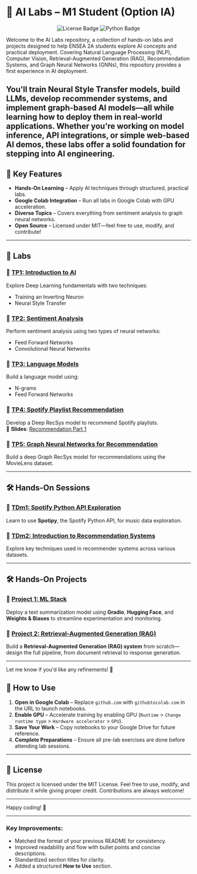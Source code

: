 # 🚀 AI Labs – M1 Student (Option IA)  

<div align="center">  
  <img src="https://img.shields.io/github/license/thad75/OptionAI" alt="License Badge"/>  
  <img src="https://img.shields.io/github/languages/top/thad75/OptionAI" alt="Python Badge"/>  
</div>  

Welcome to the AI Labs repository, a collection of hands-on labs and projects designed to help ENSEA 2A students explore AI concepts and practical deployment. Covering Natural Language Processing (NLP), Computer Vision, Retrieval-Augmented Generation (RAG), Recommendation Systems, and Graph Neural Networks (GNNs), this repository provides a first experience in AI deployment.

You'll train Neural Style Transfer models, build LLMs, develop recommender systems, and implement graph-based AI models—all while learning how to deploy them in real-world applications. Whether you're working on model inference, API integrations, or simple web-based AI demos, these labs offer a solid foundation for stepping into AI engineering.
---

## 🌟 Key Features  

- **Hands-On Learning** – Apply AI techniques through structured, practical labs.  
- **Google Colab Integration** – Run all labs in Google Colab with GPU acceleration.  
- **Diverse Topics** – Covers everything from sentiment analysis to graph neural networks.  
- **Open Source** – Licensed under MIT—feel free to use, modify, and contribute!  

---

## 📂 Labs  

### 🔹 [TP1: Introduction to AI](TP1)  
Explore Deep Learning fundamentals with two techniques:  
- Training an Inverting Neuron  
- Neural Style Transfer  

### 🔹 [TP2: Sentiment Analysis](TP2)  
Perform sentiment analysis using two types of neural networks:  
- Feed Forward Networks  
- Convolutional Neural Networks  

### 🔹 [TP3: Language Models](TP3)  
Build a language model using:  
- N-grams  
- Feed Forward Networks  

### 🔹 [TP4: Spotify Playlist Recommendation](TP4)  
Develop a Deep RecSys model to recommend Spotify playlists.  
📜 **Slides**: [Recommendation Part 1](https://enseafr-my.sharepoint.com/:b:/g/personal/tharsan_senthivel_ensea_fr/Ea5E9upOjz5EmHoltNpNw_4BOtsVz1ylL5HbUr1q2csgsA?e=yWhDy8)  

### 🔹 [TP5: Graph Neural Networks for Recommendation](TP5)  
Build a deep Graph RecSys model for recommendations using the MovieLens dataset.  

---

## 🛠️ Hands-On Sessions  

### 🔹 [TDm1: Spotify Python API Exploration](TDm/NLP)  
Learn to use **Spotipy**, the Spotify Python API, for music data exploration.  

### 🔹 [TDm2: Introduction to Recommendation Systems](TDm/SR)  
Explore key techniques used in recommender systems across various datasets.  

---

## 🛠️ Hands-On Projects  

### 🔹 [Project 1: ML Stack](Project)  
Deploy a text summarization model using **Gradio**, **Hugging Face**, and **Weights & Biases** to streamline experimentation and monitoring.  

### 🔹 [Project 2: Retrieval-Augmented Generation (RAG)](Project)  
Build a **Retrieval-Augmented Generation (RAG) system** from scratch—design the full pipeline, from document retrieval to response generation.  

---

Let me know if you'd like any refinements! 🚀

## 🚀 How to Use  

1. **Open in Google Colab** – Replace `github.com` with `githubtocolab.com` in the URL to launch notebooks.  
2. **Enable GPU** – Accelerate training by enabling GPU (`Runtime` > `Change runtime type` > `Hardware accelerator` > `GPU`).  
3. **Save Your Work** – Copy notebooks to your Google Drive for future reference.  
4. **Complete Preparations** – Ensure all pre-lab exercises are done before attending lab sessions.  

---

## 📜 License  

This project is licensed under the MIT License. Feel free to use, modify, and distribute it while giving proper credit. Contributions are always welcome!  

---

Happy coding! 🚀  

---

### Key Improvements:  
- Matched the format of your previous README for consistency.  
- Improved readability and flow with bullet points and concise descriptions.  
- Standardized section titles for clarity.  
- Added a structured **How to Use** section.  

